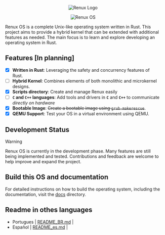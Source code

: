 
<p align="center">
  <img src="https://github.com/user-attachments/assets/99a8117c-bd7e-4633-b6bb-3f6ce2c29bcb" alt="Renux Logo">
</p>
<p align="center">
 <img src="https://github.com/user-attachments/assets/00c385c8-7796-4a60-80b9-b40b496358fc" alt="Renux OS">
</p>

Renux OS is a complete Unix-like operating system written in Rust. This project aims to provide a hybrid kernel that can be extended with additional features as needed. The main focus is to learn and explore developing an operating system in Rust.

## Features [In planning]

- [X] **Written in Rust**: Leveraging the safety and concurrency features of Rust.
- [ ] **Hybrid Kernel**: Combines elements of both monolithic and microkernel designs.
- [X] **Scripts directory**: Create and manage Renux easily
- [ ] **`C` and `C++` languages**: Add tools and drivers in **`C`** and **`C++`** to communicate *directly on hardware*
- [X] **Bootable Image**: ~~Create a bootable image using `grub-makerescue`~~.
- [X] **QEMU Support**: Test your OS in a virtual environment using QEMU.

## Development Status
> [!WARNING]
> Renux OS is currently in the development phase. Many features are still being implemented and tested. Contributions and feedback are welcome to help improve and expand the project.


## Build this OS and documentation
For detailed instructions on how to build the operating system, including the documentation, visit the [docs](./docs/docs.md) directory.

## Readme in othes languages
- Portugues | [README_BR.md](./docs/translations/README_BR.md) |
- Español | [README_es.md](./docs/translations/README_ES.md) |

